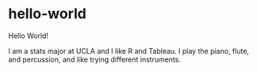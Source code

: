 # hello-world
Hello World! 

I am a stats major at UCLA and I like R and Tableau. 
I play the piano, flute, and percussion, and like trying different instruments.
